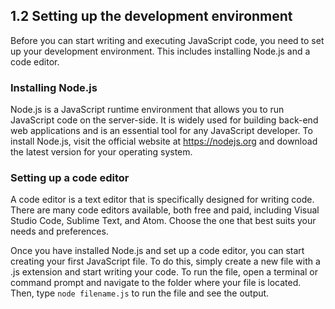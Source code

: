 ## 1.2 Setting up the development environment

Before you can start writing and executing JavaScript code, you need to set up your development environment. This includes installing Node.js and a code editor.

### Installing Node.js

Node.js is a JavaScript runtime environment that allows you to run JavaScript code on the server-side. It is widely used for building back-end web applications and is an essential tool for any JavaScript developer. To install Node.js, visit the official website at https://nodejs.org and download the latest version for your operating system.

### Setting up a code editor

A code editor is a text editor that is specifically designed for writing code. There are many code editors available, both free and paid, including Visual Studio Code, Sublime Text, and Atom. Choose the one that best suits your needs and preferences.

Once you have installed Node.js and set up a code editor, you can start creating your first JavaScript file. To do this, simply create a new file with a .js extension and start writing your code. To run the file, open a terminal or command prompt and navigate to the folder where your file is located. Then, type `node filename.js` to run the file and see the output.

